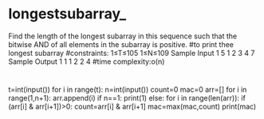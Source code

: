 # longestsubarray_
Find the length of the longest subarray in this sequence such that the bitwise AND of all elements in the subarray is positive.
#to print thee longest subarray
#constraints:
1≤T≤105
1≤N≤109
Sample Input 1 
5
1
2
3
4
7
Sample Output 1 
1
1
2
2
4
#time complexity:o(n)
#
#
t=int(input())
for i in range(t):
    n=int(input())
    count=0
    mac=0
    arr=[]
    for i in range(1,n+1):
        arr.append(i)
    if n==1:
        print(1)
    else:
        for i in range(len(arr)):
            if (arr[i] & arr[i+1])>0:
                count=arr[i] & arr[i+1]
    mac=max(mac,count)
    print(mac)



